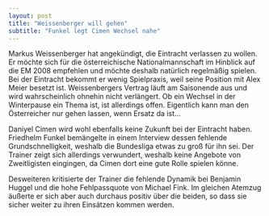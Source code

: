 ```yaml
---
layout: post
title: "Weissenberger will gehen"
subtitle: "Funkel legt Cimen Wechsel nahe"
---
```


Markus Weissenberger hat angekündigt, die Eintracht verlassen zu wollen. Er möchte sich für die österreichische Nationalmannschaft im Hinblick auf die EM 2008 empfehlen und möchte deshalb natürlich regelmäßig spielen. Bei der Eintracht bekommt er wenig Spielpraxis, weil seine Position mit Alex Meier besetzt ist. Weissenbergers Vertrag läuft am Saisonende aus und wird wahrscheinlich ohnehin nicht verlängert. Ob ein Wechsel in der Winterpause ein Thema ist, ist allerdings offen. Eigentlich kann man den Österreicher nur gehen lassen, wenn Ersatz da ist...

Daniyel Cimen wird wohl ebenfalls keine Zukunft bei der Eintracht haben. Friedhelm Funkel bemängelte in einem Interview dessen fehlende Grundschnelligkeit, weshalb die Bundesliga etwas zu groß für ihn sei. Der Trainer zeigt sich allerdings verwundert, weshalb keine Angebote von Zweitligisten eingingen, da Cimen dort eine gute Rolle spielen könne.

Desweiteren kritisierte der Trainer die fehlende Dynamik bei Benjamin Huggel und die hohe Fehlpassquote von Michael Fink. Im gleichen Atemzug äußerte er sich aber auch durchaus positiv über die beiden, so dass sie sicher weiter zu ihren Einsätzen kommen werden.

